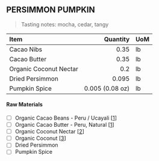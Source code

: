 ## PERSIMMON PUMPKIN
> Tasting notes: mocha, cedar, tangy

| Item | Quantity | UoM  |
| :---     | ---:    | :--- |
| Cacao Nibs  | 0.35    | lb    |
| Cacao Butter   | 0.35    | lb    |
| Organic Coconut Nectar    | 0.2      | lb      |
| Dried Persimmon    | 0.095     | lb      |
| Pumpkin Spice     | 0.005 (0.08 oz)    | lb      |

#### Raw Materials
- [ ] Organic Cacao Beans -  Peru / Ucayali [[1](/vendors)]
- [ ] Organic Cacao Butter - Peru, Natural [[1](/vendors)]
- [ ] Organic Coconut Nectar [[2](/vendors)]
- [ ] Organic Coconut [[3](/vendors)]
- [ ] Dried Persimmon
- [ ] Pumpkin Spice 

